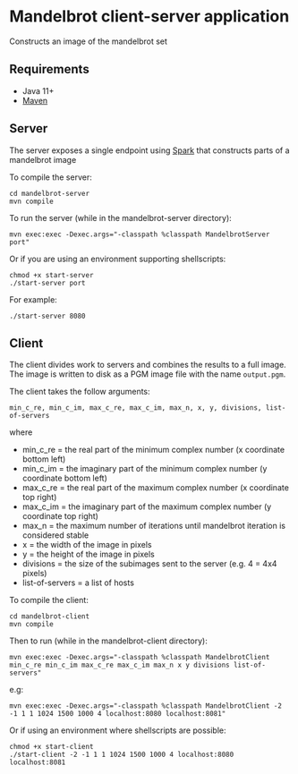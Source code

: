 # Mandelbrot client-server application
Constructs an image of the mandelbrot set

## Requirements

* Java 11+
* [Maven](https://maven.apache.org/install.html)


## Server
The server exposes a single endpoint using [Spark](http://sparkjava.com/) that constructs parts of a mandelbrot image 

To compile the server:
```
cd mandelbrot-server
mvn compile
```
To run the server (while in the mandelbrot-server directory):
```
mvn exec:exec -Dexec.args="-classpath %classpath MandelbrotServer port"
```
Or if you are using an environment supporting shellscripts:
```
chmod +x start-server
./start-server port
```
For example:
```
./start-server 8080
```


## Client
The client divides work to servers and combines the results to a full image. The image is written to disk as a PGM image file with the name `output.pgm`.

The client takes the follow arguments:

`min_c_re, min_c_im, max_c_re, max_c_im, max_n, x, y, divisions, list-of-servers`

where  
* min_c_re = the real part of the minimum complex number (x coordinate bottom left)  
* min_c_im = the imaginary part of the minimum complex number (y coordinate bottom left)
* max_c_re = the real part of the maximum complex number (x coordinate top right)
* max_c_im = the imaginary part of the maximum complex number (y coordinate top right)
* max_n = the maximum number of iterations until mandelbrot iteration is considered stable
* x = the width of the image in pixels
* y = the height of the image in pixels
* divisions = the size of the subimages sent to the server (e.g. 4 = 4x4 pixels)
* list-of-servers = a list of hosts 

To compile the client:
```
cd mandelbrot-client
mvn compile
```

Then to run (while in the mandelbrot-client directory):
```
mvn exec:exec -Dexec.args="-classpath %classpath MandelbrotClient min_c_re min_c_im max_c_re max_c_im max_n x y divisions list-of-servers"
```
e.g:
```
mvn exec:exec -Dexec.args="-classpath %classpath MandelbrotClient -2 -1 1 1 1024 1500 1000 4 localhost:8080 localhost:8081"
```

Or if using an environment where shellscripts are possible:
```
chmod +x start-client
./start-client -2 -1 1 1 1024 1500 1000 4 localhost:8080 localhost:8081
```
